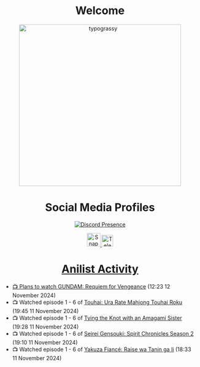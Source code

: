 <div align="center">

# Welcome
<a href="https://github.com/kawarimidoll/typograssy">
    <img alt="typograssy" src="https://typograssy.deno.dev/api?text=%E3%82%88%E3%81%86%E3%81%93%E3%81%9D%E3%81%BF%E3%81%AA%E3%81%95%E3%82%93%20-%20Sheby--&&l0=none&l1=82d9d0&l2=027353&l3=038c4c&l4=01402e&bg=none&frame=none&speed=100&comment=" width="421.99">
</a>

</div>

<div align="center">

# Social Media Profiles

[![Discord Presence](https://lanyard.cnrad.dev/api/612532963938271232)](https://discord.com/users/612532963938271232)


<a href="https://www.snapchat.com/add/a.sheby" title="Snapchat Profile">
    <img src="https://www.freepnglogos.com/uploads/snapchat-logo-png-0.png" width="35" alt="Snapchat Logo" />


<a href="https://t.me/ASheby" title="Telegram Profile">
    <img src="https://www.freepnglogos.com/uploads/telegram-logo-png-0.png" width="30" alt="Telegram Logo" />


</div>

<div align="center">

# Anilist Activity

</div>

<!-- ANILIST_ACTIVITY:start -->

-   📺 Plans to watch [GUNDAM: Requiem for Vengeance](https://anilist.co/anime/166703) (12:23 12 November 2024)
-   📺 Watched episode 1 - 6 of [Touhai: Ura Rate Mahjong Touhai Roku](https://anilist.co/anime/173263) (19:45 11 November 2024)
-   📺 Watched episode 1 - 6 of [Tying the Knot with an Amagami Sister](https://anilist.co/anime/164172) (19:28 11 November 2024)
-   📺 Watched episode 1 - 6 of [Seirei Gensouki: Spirit Chronicles Season 2](https://anilist.co/anime/141182) (19:10 11 November 2024)
-   📺 Watched episode 1 - 6 of [Yakuza Fiancé: Raise wa Tanin ga Ii](https://anilist.co/anime/170468) (18:33 11 November 2024)

<!-- ANILIST_ACTIVITY:end -->
